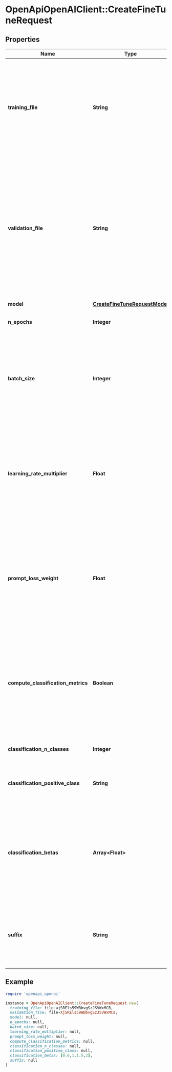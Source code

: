 # OpenApiOpenAIClient::CreateFineTuneRequest

## Properties

| Name | Type | Description | Notes |
| ---- | ---- | ----------- | ----- |
| **training_file** | **String** | The ID of an uploaded file that contains training data.  See [upload file](/docs/api-reference/files/upload) for how to upload a file.  Your dataset must be formatted as a JSONL file, where each training example is a JSON object with the keys \&quot;prompt\&quot; and \&quot;completion\&quot;. Additionally, you must upload your file with the purpose &#x60;fine-tune&#x60;.  See the [fine-tuning guide](/docs/guides/fine-tuning/creating-training-data) for more details.  |  |
| **validation_file** | **String** | The ID of an uploaded file that contains validation data.  If you provide this file, the data is used to generate validation metrics periodically during fine-tuning. These metrics can be viewed in the [fine-tuning results file](/docs/guides/fine-tuning/analyzing-your-fine-tuned-model). Your train and validation data should be mutually exclusive.  Your dataset must be formatted as a JSONL file, where each validation example is a JSON object with the keys \&quot;prompt\&quot; and \&quot;completion\&quot;. Additionally, you must upload your file with the purpose &#x60;fine-tune&#x60;.  See the [fine-tuning guide](/docs/guides/fine-tuning/creating-training-data) for more details.  | [optional] |
| **model** | [**CreateFineTuneRequestModel**](CreateFineTuneRequestModel.md) |  | [optional] |
| **n_epochs** | **Integer** | The number of epochs to train the model for. An epoch refers to one full cycle through the training dataset.  | [optional][default to 4] |
| **batch_size** | **Integer** | The batch size to use for training. The batch size is the number of training examples used to train a single forward and backward pass.  By default, the batch size will be dynamically configured to be ~0.2% of the number of examples in the training set, capped at 256 - in general, we&#39;ve found that larger batch sizes tend to work better for larger datasets.  | [optional] |
| **learning_rate_multiplier** | **Float** | The learning rate multiplier to use for training. The fine-tuning learning rate is the original learning rate used for pretraining multiplied by this value.  By default, the learning rate multiplier is the 0.05, 0.1, or 0.2 depending on final &#x60;batch_size&#x60; (larger learning rates tend to perform better with larger batch sizes). We recommend experimenting with values in the range 0.02 to 0.2 to see what produces the best results.  | [optional] |
| **prompt_loss_weight** | **Float** | The weight to use for loss on the prompt tokens. This controls how much the model tries to learn to generate the prompt (as compared to the completion which always has a weight of 1.0), and can add a stabilizing effect to training when completions are short.  If prompts are extremely long (relative to completions), it may make sense to reduce this weight so as to avoid over-prioritizing learning the prompt.  | [optional][default to 0.01] |
| **compute_classification_metrics** | **Boolean** | If set, we calculate classification-specific metrics such as accuracy and F-1 score using the validation set at the end of every epoch. These metrics can be viewed in the [results file](/docs/guides/fine-tuning/analyzing-your-fine-tuned-model).  In order to compute classification metrics, you must provide a &#x60;validation_file&#x60;. Additionally, you must specify &#x60;classification_n_classes&#x60; for multiclass classification or &#x60;classification_positive_class&#x60; for binary classification.  | [optional][default to false] |
| **classification_n_classes** | **Integer** | The number of classes in a classification task.  This parameter is required for multiclass classification.  | [optional] |
| **classification_positive_class** | **String** | The positive class in binary classification.  This parameter is needed to generate precision, recall, and F1 metrics when doing binary classification.  | [optional] |
| **classification_betas** | **Array&lt;Float&gt;** | If this is provided, we calculate F-beta scores at the specified beta values. The F-beta score is a generalization of F-1 score. This is only used for binary classification.  With a beta of 1 (i.e. the F-1 score), precision and recall are given the same weight. A larger beta score puts more weight on recall and less on precision. A smaller beta score puts more weight on precision and less on recall.  | [optional] |
| **suffix** | **String** | A string of up to 40 characters that will be added to your fine-tuned model name.  For example, a &#x60;suffix&#x60; of \&quot;custom-model-name\&quot; would produce a model name like &#x60;ada:ft-your-org:custom-model-name-2022-02-15-04-21-04&#x60;.  | [optional] |

## Example

```ruby
require 'openapi_openai'

instance = OpenApiOpenAIClient::CreateFineTuneRequest.new(
  training_file: file-ajSREls59WBbvgSzJSVWxMCB,
  validation_file: file-XjSREls59WBbvgSzJSVWxMCa,
  model: null,
  n_epochs: null,
  batch_size: null,
  learning_rate_multiplier: null,
  prompt_loss_weight: null,
  compute_classification_metrics: null,
  classification_n_classes: null,
  classification_positive_class: null,
  classification_betas: [0.6,1,1.5,2],
  suffix: null
)
```


